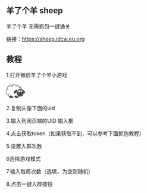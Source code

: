 ## 羊了个羊 sheep

羊了个羊 无需抓包一键通关

链接：https://sheep.idcw.eu.org

## 教程

1.打开微信羊了个羊小游戏

<img src="/static/img/9CB2ED2048A44857205781071DCE63A2.png" alt="img" style="zoom: 25%;" />

2.复制头像下面的uid

3.输入到网页端的UID 输入框

4.点击获取token（如果获取不到，可以参考下面抓包教程）

5.设置入群次数

6选择游戏模式

7.输入每局次数（选填，为空则随机）

8.点击一键入群按钮
